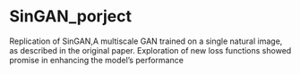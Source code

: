 # SinGAN_porject
 Replication of SinGAN,A multiscale GAN trained on a single natural image, as described in the original paper. Exploration of new loss functions showed promise in enhancing the model’s performance
